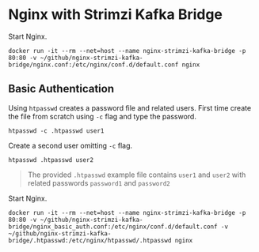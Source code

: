 # Nginx with Strimzi Kafka Bridge

Start Nginx.

```shell
docker run -it --rm --net=host --name nginx-strimzi-kafka-bridge -p 80:80 -v ~/github/nginx-strimzi-kafka-bridge/nginx.conf:/etc/nginx/conf.d/default.conf nginx
```

## Basic Authentication

Using `htpasswd` creates a password file and related users.
First time create the file from scratch using `-c` flag and type the password.

```shell
htpasswd -c .htpasswd user1
```

Create a second user omitting `-c` flag.

```shell
htpasswd .htpasswd user2
```

> The provided `.htpasswd` example file contains `user1` and `user2` with related passwords `password1` and `password2`

Start Nginx.

```shell
docker run -it --rm --net=host --name nginx-strimzi-kafka-bridge -p 80:80 -v ~/github/nginx-strimzi-kafka-bridge/nginx_basic_auth.conf:/etc/nginx/conf.d/default.conf -v ~/github/nginx-strimzi-kafka-bridge/.htpasswd:/etc/nginx/htpasswd/.htpasswd nginx
```
